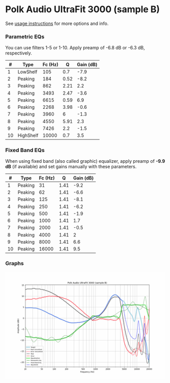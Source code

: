 # Polk Audio UltraFit 3000 (sample B)
See [usage instructions](https://github.com/jaakkopasanen/AutoEq#usage) for more options and info.

### Parametric EQs
You can use filters 1-5 or 1-10. Apply preamp of -6.8 dB or -6.3 dB, respectively.

|   # | Type      |   Fc (Hz) |    Q |   Gain (dB) |
|-----|-----------|-----------|------|-------------|
|   1 | LowShelf  |       105 | 0.7  |        -7.9 |
|   2 | Peaking   |       184 | 0.52 |        -8.2 |
|   3 | Peaking   |       862 | 2.21 |         2.2 |
|   4 | Peaking   |      3493 | 2.47 |        -3.6 |
|   5 | Peaking   |      6615 | 0.59 |         6.9 |
|   6 | Peaking   |      2268 | 3.98 |        -0.6 |
|   7 | Peaking   |      3960 | 6    |        -1.3 |
|   8 | Peaking   |      4550 | 5.91 |         2.3 |
|   9 | Peaking   |      7426 | 2.2  |        -1.5 |
|  10 | HighShelf |     10000 | 0.7  |         3.5 |

### Fixed Band EQs
When using fixed band (also called graphic) equalizer, apply preamp of **-9.9 dB** (if available) and set gains manually with these parameters.

|   # | Type    |   Fc (Hz) |    Q |   Gain (dB) |
|-----|---------|-----------|------|-------------|
|   1 | Peaking |        31 | 1.41 |        -9.2 |
|   2 | Peaking |        62 | 1.41 |        -6.6 |
|   3 | Peaking |       125 | 1.41 |        -8.1 |
|   4 | Peaking |       250 | 1.41 |        -6.2 |
|   5 | Peaking |       500 | 1.41 |        -1.9 |
|   6 | Peaking |      1000 | 1.41 |         1.7 |
|   7 | Peaking |      2000 | 1.41 |        -0.5 |
|   8 | Peaking |      4000 | 1.41 |         2   |
|   9 | Peaking |      8000 | 1.41 |         6.6 |
|  10 | Peaking |     16000 | 1.41 |         9.5 |

### Graphs
![](./Polk%20Audio%20UltraFit%203000%20(sample%20B).png)
